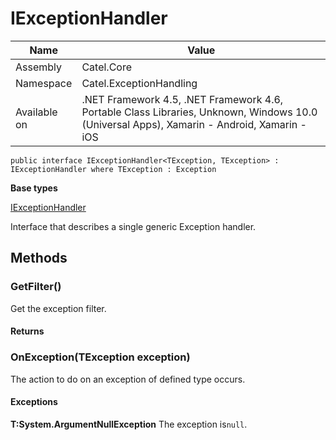 

# IExceptionHandler

Name|Value
---|---
Assembly|Catel.Core
Namespace|Catel.ExceptionHandling
Available on|.NET Framework 4.5, .NET Framework 4.6, Portable Class Libraries, Unknown, Windows 10.0 (Universal Apps), Xamarin - Android, Xamarin - iOS

```
public interface IExceptionHandler<TException, TException> : IExceptionHandler where TException : Exception 
```

**Base types**

[IExceptionHandler](/Catel.Core\Catel\ExceptionHandling\IExceptionHandler.md)


Interface that describes a single generic Exception handler.



## Methods

### GetFilter()

Get the exception filter.

#### Returns



### OnException(TException exception)

The action to do on an exception of defined type occurs.

#### Exceptions

**T:System.ArgumentNullException**
The exception is`null`.



